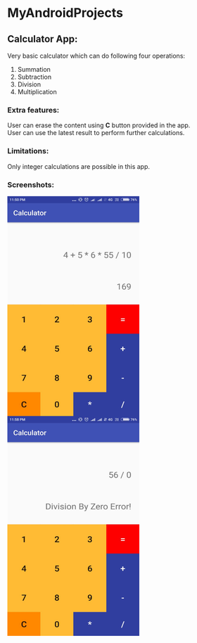 # MyAndroidProjects

## Calculator App:
Very basic calculator which can do following four operations:
<ol>
  <li>Summation</li>
  <li>Subtraction</li>
  <li>Division</li>
  <li>Multiplication</li>
</ol>

<h3> Extra features: </h3>
User can erase the content using <b>C</b> button provided in the app.<br>
User can use the latest result to perform further calculations.

<h3> Limitations: </h3>
Only integer calculations are possible in this app.

<h3> Screenshots: </h3>
<img align="left" src = "screenshots/calculator.jpeg" width="300px" height="500px">
<img align = "left" src = "screenshots/calculator2.jpeg" width="300px" height="500px">
